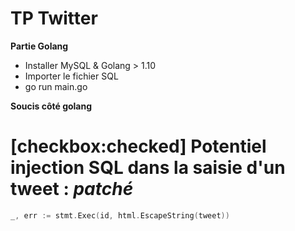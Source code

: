 # TP Twitter

**Partie Golang**

 - Installer MySQL & Golang > 1.10
 - Importer le fichier SQL
 - go run main.go

**Soucis côté golang**

# [checkbox:checked] Potentiel injection SQL dans la saisie d'un tweet : *patché*
```go
_, err := stmt.Exec(id, html.EscapeString(tweet))
```
